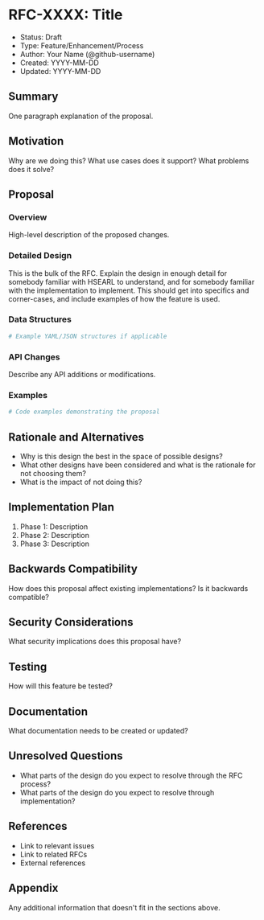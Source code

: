 # RFC-XXXX: Title

- Status: Draft <!-- Draft/Active/Withdrawn/Rejected/Superseded -->
- Type: Feature/Enhancement/Process
- Author: Your Name (@github-username)
- Created: YYYY-MM-DD
- Updated: YYYY-MM-DD

## Summary

One paragraph explanation of the proposal.

## Motivation

Why are we doing this? What use cases does it support? What problems does it solve?

## Proposal

### Overview

High-level description of the proposed changes.

### Detailed Design

This is the bulk of the RFC. Explain the design in enough detail for somebody familiar with HSEARL to understand, and for somebody familiar with the implementation to implement. This should get into specifics and corner-cases, and include examples of how the feature is used.

### Data Structures

```yaml
# Example YAML/JSON structures if applicable
```

### API Changes

Describe any API additions or modifications.

### Examples

```python
# Code examples demonstrating the proposal
```

## Rationale and Alternatives

- Why is this design the best in the space of possible designs?
- What other designs have been considered and what is the rationale for not choosing them?
- What is the impact of not doing this?

## Implementation Plan

1. Phase 1: Description
2. Phase 2: Description
3. Phase 3: Description

## Backwards Compatibility

How does this proposal affect existing implementations? Is it backwards compatible?

## Security Considerations

What security implications does this proposal have?

## Testing

How will this feature be tested?

## Documentation

What documentation needs to be created or updated?

## Unresolved Questions

- What parts of the design do you expect to resolve through the RFC process?
- What parts of the design do you expect to resolve through implementation?

## References

- Link to relevant issues
- Link to related RFCs
- External references

## Appendix

Any additional information that doesn't fit in the sections above.